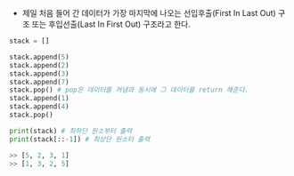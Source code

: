 - 제일 처음 들어 간 데이터가 가장 마지막에 나오는 선입후출(First In Last Out) 구조 또는 후입선출(Last In First Out) 구조라고 한다.

```python
stack = []

stack.append(5)
stack.append(2)
stack.append(3)
stack.append(7)
stack.pop() # pop은 데이터를 꺼냄과 동시에 그 데이터를 return 해준다.
stack.append(1)
stack.append(4)
stack.pop()

print(stack) # 최하단 원소부터 출력
print(stack[::-1]) # 최상단 원소터 출력

>> [5, 2, 3, 1]
>> [1, 3, 2, 5]
```